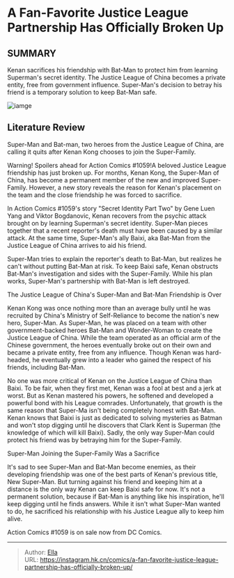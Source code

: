 #  A Fan-Favorite Justice League Partnership Has Officially Broken Up


## SUMMARY 



  Kenan sacrifices his friendship with Bat-Man to protect him from learning Superman&#39;s secret identity.   The Justice League of China becomes a private entity, free from government influence.   Super-Man&#39;s decision to betray his friend is a temporary solution to keep Bat-Man safe.  

![iamge](https://static1.srcdn.com/wordpress/wp-content/uploads/2023/11/super-man-and-bat-man-at-odds-dc.jpg)

## Literature Review

Super-Man and Bat-man, two heroes from the Justice League of China, are calling it quits after Kenan Kong chooses to join the Super-Family.




Warning! Spoilers ahead for Action Comics #1059!A beloved Justice League friendship has just broken up. For months, Kenan Kong, the Super-Man of China, has become a permanent member of the new and improved Super-Family. However, a new story reveals the reason for Kenan&#39;s placement on the team and the close friendship he was forced to sacrifice.




In Action Comics #1059&#39;s story &#34;Secret Identity Part Two&#34; by Gene Luen Yang and Viktor Bogdanovic, Kenan recovers from the psychic attack brought on by learning Superman&#39;s secret identity. Super-Man pieces together that a recent reporter&#39;s death must have been caused by a similar attack. At the same time, Super-Man&#39;s ally Baixi, aka Bat-Man from the Justice League of China arrives to aid his friend.

          

Super-Man tries to explain the reporter&#39;s death to Bat-Man, but realizes he can&#39;t without putting Bat-Man at risk. To keep Baixi safe, Kenan obstructs Bat-Man&#39;s investigation and sides with the Super-Family. While his plan works, Super-Man&#39;s partnership with Bat-Man is left destroyed.


 The Justice League of China&#39;s Super-Man and Bat-Man Friendship is Over 
          




Kenan Kong was once nothing more than an average bully until he was recruited by China&#39;s Ministry of Self-Reliance to become the nation&#39;s new hero, Super-Man. As Super-Man, he was placed on a team with other government-backed heroes Bat-Man and Wonder-Woman to create the Justice League of China. While the team operated as an official arm of the Chinese government, the heroes eventually broke out on their own and became a private entity, free from any influence. Though Kenan was hard-headed, he eventually grew into a leader who gained the respect of his friends, including Bat-Man.

No one was more critical of Kenan on the Justice League of China than Baixi. To be fair, when they first met, Kenan was a fool at best and a jerk at worst. But as Kenan mastered his powers, he softened and developed a powerful bond with his League comrades. Unfortunately, that growth is the same reason that Super-Ma isn&#39;t being completely honest with Bat-Man. Kenan knows that Baixi is just as dedicated to solving mysteries as Batman and won&#39;t stop digging until he discovers that Clark Kent is Superman (the knowledge of which will kill Baixi). Sadly, the only way Super-Man could protect his friend was by betraying him for the Super-Family.






 Super-Man Joining the Super-Family Was a Sacrifice 
          

It&#39;s sad to see Super-Man and Bat-Man become enemies, as their developing friendship was one of the best parts of Kenan&#39;s previous title, New Super-Man. But turning against his friend and keeping him at a distance is the only way Kenan can keep Baixi safe for now. It&#39;s not a permanent solution, because if Bat-Man is anything like his inspiration, he&#39;ll keep digging until he finds answers. While it isn&#39;t what Super-Man wanted to do, he sacrificed his relationship with his Justice League ally to keep him alive.

Action Comics #1059 is on sale now from DC Comics.



---

> Author: [Ella](https://instagram.hk.cn/)  
> URL: https://instagram.hk.cn/comics/a-fan-favorite-justice-league-partnership-has-officially-broken-up/  

